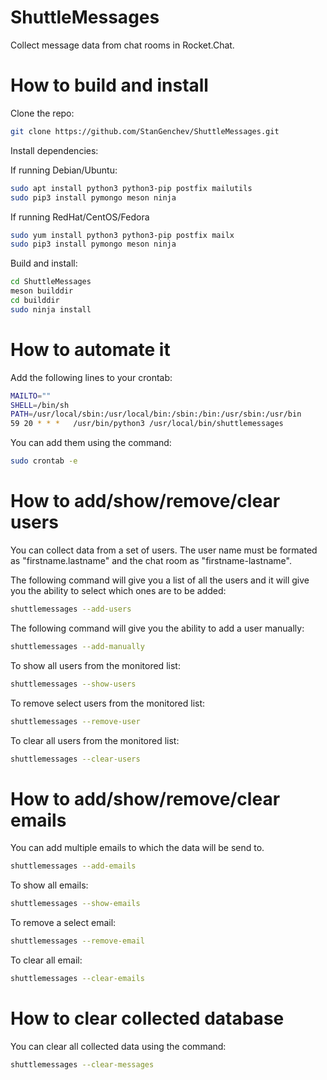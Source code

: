 # ShuttleMessages
Collect message data from chat rooms in Rocket.Chat.

# How to build and install
Clone the repo:

```bash
git clone https://github.com/StanGenchev/ShuttleMessages.git
```

Install dependencies:

If running Debian/Ubuntu:
```bash
sudo apt install python3 python3-pip postfix mailutils
sudo pip3 install pymongo meson ninja
```

If running RedHat/CentOS/Fedora
```bash
sudo yum install python3 python3-pip postfix mailx
sudo pip3 install pymongo meson ninja
```

Build and install:

```bash
cd ShuttleMessages
meson builddir
cd builddir
sudo ninja install
```

# How to automate it

Add the following lines to your crontab:
```bash
MAILTO=""
SHELL=/bin/sh
PATH=/usr/local/sbin:/usr/local/bin:/sbin:/bin:/usr/sbin:/usr/bin
59 20 * * *   /usr/bin/python3 /usr/local/bin/shuttlemessages
```

You can add them using the command:
```bash
sudo crontab -e
```

# How to add/show/remove/clear users
You can collect data from a set of users. The user name must be formated as "firstname.lastname" and the chat room as "firstname-lastname".

The following command will give you a list of all the users and it will give you the ability to select which ones are to be added:

```bash
shuttlemessages --add-users
```

The following command will give you the ability to add a user manually:

```bash
shuttlemessages --add-manually
```

To show all users from the monitored list:

```bash
shuttlemessages --show-users
```

To remove select users from the monitored list:

```bash
shuttlemessages --remove-user
```

To clear all users from the monitored list:

```bash
shuttlemessages --clear-users
```

# How to add/show/remove/clear emails
You can add multiple emails to which the data will be send to.

```bash
shuttlemessages --add-emails
```

To show all emails:

```bash
shuttlemessages --show-emails
```

To remove a select email:

```bash
shuttlemessages --remove-email
```

To clear all email:

```bash
shuttlemessages --clear-emails
```

# How to clear collected database
You can clear all collected data using the command:

```bash
shuttlemessages --clear-messages
```
